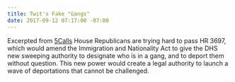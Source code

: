 ```yaml
---
title: Twit's Fake "Gangs"
date: 2017-09-12 07:17:00 -07:00
---
```


Excerpted from [5Calls](https://5calls.org/)
House Republicans are trying hard to pass HR 3697, which would amend the Immigration and Nationality Act to give the DHS new sweeping authority to designate who is in a gang, and to deport them without question. This new power would create a legal authority to launch a wave of deportations that cannot be challenged.